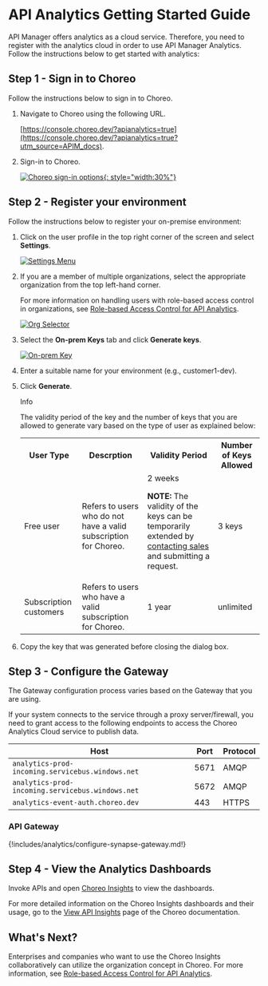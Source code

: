 # API Analytics Getting Started Guide

API Manager offers analytics as a cloud service. Therefore, you need to register with the analytics cloud in order to use API Manager Analytics. Follow the instructions below to get started with analytics:

## Step 1 - Sign in to Choreo

Follow the instructions below to sign in to Choreo.

1. Navigate to Choreo using the following URL. 
    
     [https://console.choreo.dev/?apianalytics=true](https://console.choreo.dev/?apianalytics=true?utm_source=APIM_docs).

2. Sign-in to Choreo.
   
    [![Choreo sign-in options]({{base_path}}/assets/img/observe/sign-in-choreo.png){: style="width:30%"}]({{base_path}}/assets/img/observe/sign-in-choreo.png)

## Step 2 - Register your environment

Follow the instructions below to register your on-premise environment:

1. Click on the user profile in the top right corner of the screen and select **Settings**.

     [![Settings Menu]({{base_path}}/assets/img/observe/settings-menu.png)]({{base_path}}/assets/img/observe/settings-menu.png)

2. If you are a member of multiple organizations, select the appropriate organization from the top left-hand corner. 
   
     For more information on handling users with role-based access control in organizations, see [Role-based Access Control for API Analytics]({{base_path}}/api-analytics/role-based-access-control).

     [![Org Selector]({{base_path}}/assets/img/observe/organization-selector.png)]({{base_path}}/assets/img/observe/organization-selector.png)

3. Select the **On-prem Keys** tab and click **Generate keys**.

     [![On-prem Key]({{base_path}}/assets/img/observe/on-prem-key.png)]({{base_path}}/assets/img/observe/on-prem-key.png)

4. Enter a suitable name for your environment (e.g., customer1-dev).

5. Click **Generate**.
   
      <div class="admonition info">
      <p class="admonition-title">Info</p>
      <p>The validity period of the key and the number of keys that you are allowed to generate vary based on the type of user as explained below:</p>
      <table>
      <tr>
      <th><b>User Type</b></th>
      <th><b>Descrption</b></th>
      <th><b>Validity Period</b></th>
      <th><b>Number of Keys Allowed</b></th>
      </tr>
      <tr>
      <td> Free user</td>
      <td> Refers to users who do not have a valid subscription for Choreo.</td>
      <td> 2 weeks</br>
      <p><b>NOTE:</b> The validity of the keys can be temporarily extended by <a href="https://wso2.com/contact/">contacting sales</a> and submitting a request.</p></td>
      <td> 3 keys</td>
      </tr>
      <tr>
      <td> Subscription customers</td>
      <td> Refers to users who have a valid subscription for Choreo.</td>
      <td> 1 year</td>
      <td> unlimited</td>
      </tr>
      </table>
      </div>

6. Copy the key that was generated before closing the dialog box.

## Step 3 - Configure the Gateway

The Gateway configuration process varies based on the Gateway that you are using.

If your system connects to the service through a proxy server/firewall, you need to grant access to the following endpoints to access the Choreo Analytics Cloud service to publish data.

| Host                                             | Port | Protocol |
|--------------------------------------------------|------|----------|
| `analytics-prod-incoming.servicebus.windows.net` | 5671 | AMQP     |
| `analytics-prod-incoming.servicebus.windows.net` | 5672 | AMQP     |
| `analytics-event-auth.choreo.dev`                | 443  | HTTPS    |

### API Gateway

{!includes/analytics/configure-synapse-gateway.md!}

## Step 4 - View the Analytics Dashboards

Invoke APIs and open [Choreo Insights](https://console.choreo.dev/insights/overview) to view the dashboards.

For more detailed information on the Choreo Insights dashboards and their usage, go to the [View API Insights](https://wso2.com/choreo/docs/insights/view-api-insights/) page of the Choreo documentation.

## What's Next?

Enterprises and companies who want to use the Choreo Insights collaboratively can utilize the organization concept in Choreo. For more information, see [Role-based Access Control for API Analytics]({{base_path}}/api-analytics/role-based-access-control).
